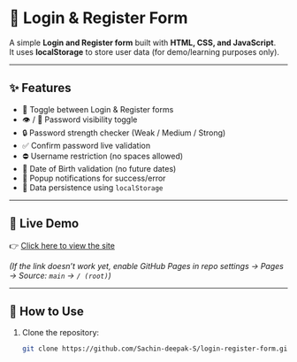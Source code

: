 # 🔐 Login & Register Form

A simple **Login and Register form** built with **HTML, CSS, and JavaScript**.  
It uses **localStorage** to store user data (for demo/learning purposes only).

---

## ✨ Features
- 🔄 Toggle between Login & Register forms
- 👁 / 🙈 Password visibility toggle
- 🔒 Password strength checker (Weak / Medium / Strong)
- ✅ Confirm password live validation
- ⛔ Username restriction (no spaces allowed)
- 📅 Date of Birth validation (no future dates)
- 🎉 Popup notifications for success/error
- 💾 Data persistence using `localStorage`

---

## 🚀 Live Demo
👉 [Click here to view the site](https://sachin-deepak-s.github.io/login-register-form/)  

*(If the link doesn’t work yet, enable GitHub Pages in repo settings → Pages → Source: `main` → `/ (root)`)*

---

## 📂 How to Use
1. Clone the repository:
   ```bash
   git clone https://github.com/Sachin-deepak-S/login-register-form.git
